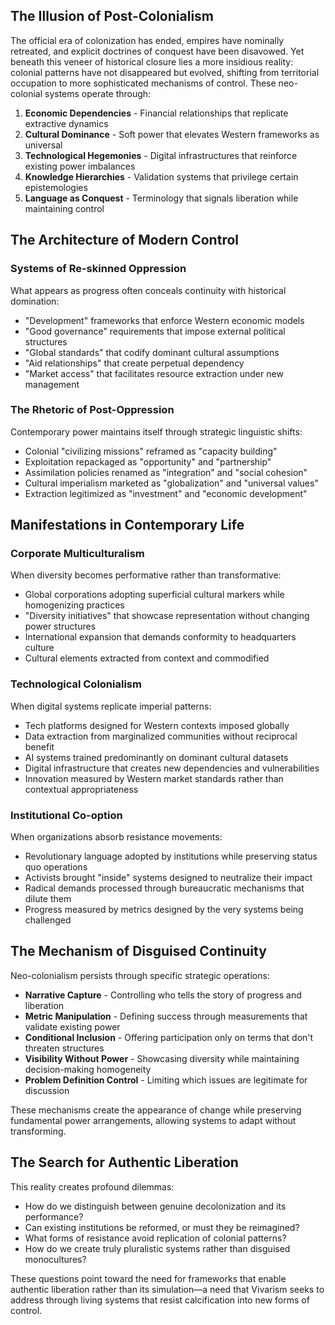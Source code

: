 ## The Illusion of Post-Colonialism

The official era of colonization has ended, empires have nominally retreated, and explicit doctrines of conquest have been disavowed. Yet beneath this veneer of historical closure lies a more insidious reality: colonial patterns have not disappeared but evolved, shifting from territorial occupation to more sophisticated mechanisms of control. These neo-colonial systems operate through:

1. **Economic Dependencies** - Financial relationships that replicate extractive dynamics
2. **Cultural Dominance** - Soft power that elevates Western frameworks as universal
3. **Technological Hegemonies** - Digital infrastructures that reinforce existing power imbalances
4. **Knowledge Hierarchies** - Validation systems that privilege certain epistemologies
5. **Language as Conquest** - Terminology that signals liberation while maintaining control

## The Architecture of Modern Control

### Systems of Re-skinned Oppression

What appears as progress often conceals continuity with historical domination:
- "Development" frameworks that enforce Western economic models
- "Good governance" requirements that impose external political structures
- "Global standards" that codify dominant cultural assumptions
- "Aid relationships" that create perpetual dependency
- "Market access" that facilitates resource extraction under new management

### The Rhetoric of Post-Oppression

Contemporary power maintains itself through strategic linguistic shifts:
- Colonial "civilizing missions" reframed as "capacity building"
- Exploitation repackaged as "opportunity" and "partnership"
- Assimilation policies renamed as "integration" and "social cohesion"
- Cultural imperialism marketed as "globalization" and "universal values"
- Extraction legitimized as "investment" and "economic development"

## Manifestations in Contemporary Life

### Corporate Multiculturalism

When diversity becomes performative rather than transformative:
- Global corporations adopting superficial cultural markers while homogenizing practices
- "Diversity initiatives" that showcase representation without changing power structures
- International expansion that demands conformity to headquarters culture
- Cultural elements extracted from context and commodified

### Technological Colonialism

When digital systems replicate imperial patterns:
- Tech platforms designed for Western contexts imposed globally
- Data extraction from marginalized communities without reciprocal benefit
- AI systems trained predominantly on dominant cultural datasets
- Digital infrastructure that creates new dependencies and vulnerabilities
- Innovation measured by Western market standards rather than contextual appropriateness

### Institutional Co-option

When organizations absorb resistance movements:
- Revolutionary language adopted by institutions while preserving status quo operations
- Activists brought "inside" systems designed to neutralize their impact
- Radical demands processed through bureaucratic mechanisms that dilute them
- Progress measured by metrics designed by the very systems being challenged

## The Mechanism of Disguised Continuity

Neo-colonialism persists through specific strategic operations:

- **Narrative Capture** - Controlling who tells the story of progress and liberation
- **Metric Manipulation** - Defining success through measurements that validate existing power
- **Conditional Inclusion** - Offering participation only on terms that don't threaten structures
- **Visibility Without Power** - Showcasing diversity while maintaining decision-making homogeneity
- **Problem Definition Control** - Limiting which issues are legitimate for discussion

These mechanisms create the appearance of change while preserving fundamental power arrangements, allowing systems to adapt without transforming.

## The Search for Authentic Liberation

This reality creates profound dilemmas:
- How do we distinguish between genuine decolonization and its performance?
- Can existing institutions be reformed, or must they be reimagined?
- What forms of resistance avoid replication of colonial patterns?
- How do we create truly pluralistic systems rather than disguised monocultures?

These questions point toward the need for frameworks that enable authentic liberation rather than its simulation—a need that Vivarism seeks to address through living systems that resist calcification into new forms of control. 